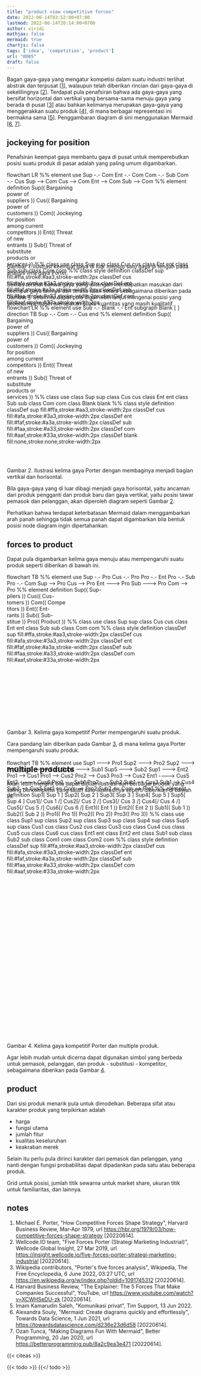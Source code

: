 ```yaml
---
title: "product view competitive forces"
date: 2022-06-14T03:52:00+07:00
lastmod: 2022-06-14T20:14:00+0700
author: viridi
mathjax: false
mermaid: true
chartjs: false
tags: ['idea', 'competition', 'product']
url: "0085"
draft: false
---
```

Bagan gaya-gaya yang mengatur kompetisi dalam suatu industri terlihat abstrak dan terpusat [[1](#r01)], walaupun telah diberikan rincian dari gaya-gaya di sekelilingnya [[2](#r02)]. Terdapat pula penafsiran bahwa ada gaya-gaya yang bersifat horizontal dan vertikal yang bersama-sama menuju gaya yang berada di pusat [[3](#r03)] atau bahkan kelimanya merupakan gaya-gaya yang menggerakkan suatu produk [[4](#r04)], di mana berbagai representasi ini bermakna sama [[5](#r05)]. Penggambaran diagram di sini menggunakan Mermaid [[6](#r06), [7](#r07)].


## jockeying for position
Penafsiran keempat gaya membantu gaya di pusat untuk memperebutkan posisi suatu produk di pasar adalah yang paling umum digambarkan.

<div class="mermaid" style="position: relative; top: auto; height: 230px;">
  flowchart LR
    %% element use
		Sup -.- Com
    Ent -.- Com
    Com -.- Sub
    Com -.- Cus
    Sup --> Com
    Cus --> Com
    Ent --> Com
    Sub --> Com
    %% element definition
		Sup(( Bargaining<br>power of<br>suppliers ))
		Cus(( Bargaining<br>power of<br>customers ))
 		Com(( Jockeying<br>for position<br>among current<br>competitors ))
		Ent(( Threat<br>of new<br>entrants ))
		Sub(( Threat of<br>substitute<br>products or<br>services ))
    %% class use
    class Sup sup
    class Cus cus
    class Ent ent
    class Sub sub
    class Com com
    %% class style definition
    classDef sup fill:#ffa,stroke:#aa3,stroke-width:2px
    classDef cus fill:#afa,stroke:#3a3,stroke-width:2px
    classDef ent fill:#faf,stroke:#a3a,stroke-width:2px
    classDef sub fill:#faa,stroke:#a33,stroke-width:2px
    classDef com fill:#aaf,stroke:#33a,stroke-width:2px
</div>

Gambar <a name='fig1'>1</a>. Ilustrasi keempat gaya di luar menuju satu gaya di tengah pada analisis lima gaya Porter.

Sekilas terlihat bahwa gaya yang di tengah mendapatkan masukan dari keempat gaya lainnya dan terasa tidak setara sebagaimana diberikan pada Gambar [1](#fig1). Selain itu dapat pula digali lebih lanjut mengenai posisi yang sebenarnya masih merupakan suatu kuantitas yang masih kualitatif.

<div class="mermaid" style="position: relative; top: -20px; height: 400px;">
  flowchart LR
    %% element use
    Sub -.- Blank -.- Ent
    subgraph Blank [&nbsp;]
      direction TB
      Sup -.- Com -.- Cus
    end
    %% element definition
		Sup(( Bargaining<br>power of<br>suppliers ))
		Cus(( Bargaining<br>power of<br>customers ))
 		Com(( Jockeying<br>for position<br>among current<br>competitors ))
		Ent(( Threat<br>of new<br>entrants ))
		Sub(( Threat of<br>substitute<br>products or<br>services ))
    %% class use
    class Sup sup
    class Cus cus
    class Ent ent
    class Sub sub
    class Com com
    class Blank blank
    %% class style definition
    classDef sup fill:#ffa,stroke:#aa3,stroke-width:2px
    classDef cus fill:#afa,stroke:#3a3,stroke-width:2px
    classDef ent fill:#faf,stroke:#a3a,stroke-width:2px
    classDef sub fill:#faa,stroke:#a33,stroke-width:2px
    classDef com fill:#aaf,stroke:#33a,stroke-width:2px
    classDef blank fill:none,stroke:none,stroke-width:2px
</div>

Gambar <a name='fig2'>2</a>. Ilustrasi kelima gaya Porter dengan membaginya menjadi bagian vertikal dan horisontal.

Bila gaya-gaya yang di luar dibagi menjadi gaya horisontal, yaitu ancaman dari produk pengganti dan produk baru dan gaya vertikal, yaitu posisi tawar pemasok dan pelanggan, akan diperoleh diagram seperti Gambar [2](#fig2).


Perhatikan bahwa terdapat keterbatasan Mermaid dalam menggambarkan arah panah sehingga tidak semua panah dapat digambarkan bila bentuk posisi node diagram ingin dipertahankan.


## forces to product
Dapat pula digambarkan kelima gaya menuju atau mempengaruhi suatu produk seperti diberikan di bawah ini.

<div class="mermaid" style="position: relative; top: auto; height: 400px;">
  flowchart TB
    %% element use
		Sup -.- Pro
    Cus -.- Pro
    Pro -.- Ent
    Pro -.- Sub
    Pro -.- Com
    Sup --> Pro
    Cus --> Pro
    Ent ---> Pro
    Sub ---> Pro
    Com --> Pro
    %% element definition
		Sup(( Sup-<br>pliers ))
		Cus(( Cus-<br>tomers ))
 		Com(( Compe<br>titors ))
		Ent(( Ent-<br>rants ))
		Sub(( Sub-<br>stitue ))
		Pro(( Product ))
    %% class use
    class Sup sup
    class Cus cus
    class Ent ent
    class Sub sub
    class Com com
    %% class style definition
    classDef sup fill:#ffa,stroke:#aa3,stroke-width:2px
    classDef cus fill:#afa,stroke:#3a3,stroke-width:2px
    classDef ent fill:#faf,stroke:#a3a,stroke-width:2px
    classDef sub fill:#faa,stroke:#a33,stroke-width:2px
    classDef com fill:#aaf,stroke:#33a,stroke-width:2px
</div>

Gambar <a name='fig3'>3</a>. Kelima gaya kompetitif Porter mempengaruhi suatu produk.

Cara pandang lain diberikan pada Gambar [3](#fig3), di mana kelima gaya Porter mempengaruhi suatu produk.


## multiple products
Akan lebih menarik bila dapat dibuat ilustrasi dari berbagai produk yang saling berkompetisi yang salah satu ilustrasinya seperti diberikan di bawah ini.

<div class="mermaid" style="position: relative; top: -120px; height: 620px;">
  flowchart TB
    %% element use
    Sup1 ---> Pro1
    Sup2 ---> Pro2
    Sup2 ---> Pro3
    Sup3 ---> Ent1
    Sup4 ---> Sub1
    Sup5 ---> Sub2
    Sup1 ---> Ent2
    Pro1 --> Cus1
    Pro1 --> Cus2
    Pro2 --> Cus3
    Pro3 --> Cus2
    Ent1 ----> Cus5
    Ent2 ----> Cus6
    Pro2 -..- Sub1
    Pro2 -..- Sub2
    Sub1 --> Cus3
    Sub1 --> Cus4
    Sub2 --> Cus5
    Ent1 <== Com ==> Pro2
    Sub2 <== Com ==> Pro1
    %% element definition
		Sup1[ Sup 1 ]
		Sup2[ Sup 2 ]
		Sup3[ Sup 3 ]
		Sup4[ Sup 5 ]
		Sup5[ Sup 4 ]
		Cus1[/ Cus 1 /]
		Cus2[/ Cus 2 /]
		Cus3[/ Cus 3 /]
		Cus4[/ Cus 4 /]
		Cus5[/ Cus 5 /]
		Cus6[/ Cus 6 /]
		Ent1(( Ent 1 ))
		Ent2(( Ent 2 ))
		Sub1(( Sub 1 ))
		Sub2(( Sub 2 ))
    Pro1(( Pro 1))
    Pro2(( Pro 2))
    Pro3(( Pro 3))
    %% class use
    class Sup1 sup
    class Sup2 sup
    class Sup3 sup
    class Sup4 sup
    class Sup5 sup
    class Cus1 cus
    class Cus2 cus
    class Cus3 cus
    class Cus4 cus
    class Cus5 cus
    class Cus6 cus
    class Ent1 ent
    class Ent2 ent
    class Sub1 sub
    class Sub2 sub
    class Com1 com
    class Com2 com
    %% class style definition
    classDef sup fill:#ffa,stroke:#aa3,stroke-width:2px
    classDef cus fill:#afa,stroke:#3a3,stroke-width:2px
    classDef ent fill:#faf,stroke:#a3a,stroke-width:2px
    classDef sub fill:#faa,stroke:#a33,stroke-width:2px
    classDef com fill:#aaf,stroke:#33a,stroke-width:2px
</div>

Gambar <a name='fig4'>4</a>. Kelima gaya kompetitif Porter dan multiple produk.

Agar lebih mudah untuk dicerna dapat digunakan simbol yang berbeda untuk pemasok, pelanggan, dan produk - substitusi - kompetitor, sebagaimana diberikan pada Gambar [4](#fig4).


## product
Dari sisi produk menarik pula untuk dimodelkan. Beberapa sifat atau karakter produk yang terpikirkan adalah
+ harga
+ fungsi utama
+ jumlah fitur
+ kualitas keseluruhan
+ keakraban merek

Selain itu perlu pula dirinci karakter dari pemasok dan pelanggan, yang nanti dengan fungsi probabilitas dapat dipadankan pada satu atau beberapa produk.

Grid untuk posisi, jumlah titik sewarna untuk market share, ukuran titik untuk familiaritas, dan lainnya.

## notes
1. <a name='r01'></a>Michael E. Porter, "How Competitive Forces Shape Strategy", Harvard Business Review, Mar-Apr 1979, url <https://hbr.org/1979/03/how-competitive-forces-shape-strategy> [20220614].
2. <a name='r02'></a>Wellcode.IO team, "Five Forces Porter (Strategi Marketing Industrial)", Wellcode Global Insight, 27 Mar 2019, url <https://insight.wellcode.io/five-forces-porter-strategi-marketing-industrial> [20220614].
3. <a name='r03'></a>Wikipedia contributors, "Porter's five forces analysis", Wikipedia, The Free Encyclopedia, 6 June 2022, 03:27 UTC, url <https://en.wikipedia.org/w/index.php?oldid=1091745312> [20220614].
4. <a name='r04'></a>Harvard Business Review, "The Explainer: The 5 Forces That Make Companies Successful", YouTube, url <https://www.youtube.com/watch?v=XCWHSeDU-zk> [20220614].
5. <a name='r05'></a>Imam Kamarudin Saleh, "Komunikasi privat", Tim Support, 13 Jun 2022.
6. <a name='r06'></a>Alexandra Souly, "Mermaid: Create diagrams quickly and effortlessly", Towards Data Science, 1 Jun 2021, url <https://towardsdatascience.com/d236e23d6d58> [20220614].
7. <a name='r07'></a>Ozan Tunca, "Making Diagrams Fun With Mermaid", Better Programming, 20 Jan 2020, url <https://betterprogramming.pub/8a2c9ea3e471> [20220614].

{{< citeas >}}

{{< todo >}}
{{</ todo >}}

